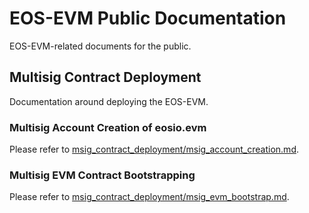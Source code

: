 # EOS-EVM Public Documentation
EOS-EVM-related documents for the public.

## Multisig Contract Deployment
Documentation around deploying the EOS-EVM.

### Multisig Account Creation of eosio.evm
Please refer to [msig_contract_deployment/msig_account_creation.md](https://github.com/eosnetworkfoundation/evm-public-docs/blob/main/msig_contract_deployment/msig_account_creation.md).

### Multisig EVM Contract Bootstrapping
Please refer to [msig_contract_deployment/msig_evm_bootstrap.md](https://github.com/eosnetworkfoundation/evm-public-docs/blob/main/msig_contract_deployment/msig_evm_bootstrap.md).
